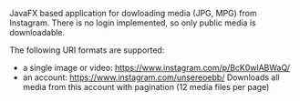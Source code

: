 JavaFX based application for dowloading media (JPG, MPG) from Instagram.
There is no login implemented, so only public media is downloadable.

The following URI formats are supported:

- a single image or video: https://www.instagram.com/p/BcK0wlABWaQ/
- an account: https://www.instagram.com/unsereoebb/
  Downloads all media from this account with pagination (12 media files per page)


